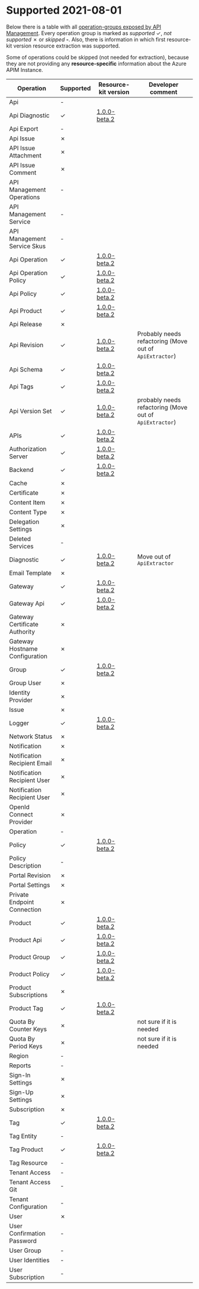 # Supported  2021-08-01
Below there is a table with all [operation-groups exposed by API Management](https://docs.microsoft.com/en-us/rest/api/apimanagement/). Every operation group is marked as *supported* ✓, *not supported* ✗ or *skipped* **-**. Also, there is information in which first resource-kit version resource extraction was supported.

Some of operations could be skipped (not needed for extraction), because they are not providing any **resource-specific** information about the Azure APIM Instance.

| Operation | Supported | Resource-kit version | Developer comment |
|---|---|---|---|
| Api | - |  | |
| Api Diagnostic | ✓ | [1.0.0-beta.2](https://github.com/Azure/azure-api-management-devops-resource-kit/releases/tag/1.0.0-beta.2) | |
| Api Export | - | | |
| Api Issue | ✗ | | |
| API Issue Attachment | ✗ | | |
| API Issue Comment | ✗ | | |
| API Management Operations | - | | |
| API Management Service | - | | |
| API Management Service Skus | - | | |
| Api Operation | ✓ | [1.0.0-beta.2](https://github.com/Azure/azure-api-management-devops-resource-kit/releases/tag/1.0.0-beta.2) | |
| Api Operation Policy | ✓ | [1.0.0-beta.2](https://github.com/Azure/azure-api-management-devops-resource-kit/releases/tag/1.0.0-beta.2) | |
| Api Policy | ✓ | [1.0.0-beta.2](https://github.com/Azure/azure-api-management-devops-resource-kit/releases/tag/1.0.0-beta.2) | |
| Api Product | ✓ | [1.0.0-beta.2](https://github.com/Azure/azure-api-management-devops-resource-kit/releases/tag/1.0.0-beta.2) | |
| Api Release | ✗ | | |
| Api Revision | ✓ | [1.0.0-beta.2](https://github.com/Azure/azure-api-management-devops-resource-kit/releases/tag/1.0.0-beta.2) | Probably needs refactoring (Move out of `ApiExtractor`) |
| Api Schema | ✓ | [1.0.0-beta.2](https://github.com/Azure/azure-api-management-devops-resource-kit/releases/tag/1.0.0-beta.2) | |
| Api Tags | ✓ | [1.0.0-beta.2](https://github.com/Azure/azure-api-management-devops-resource-kit/releases/tag/1.0.0-beta.2) | |
| Api Version Set | ✓ | [1.0.0-beta.2](https://github.com/Azure/azure-api-management-devops-resource-kit/releases/tag/1.0.0-beta.2) | probably needs refactoring (Move out of `ApiExtractor`) |
| APIs | ✓ | [1.0.0-beta.2](https://github.com/Azure/azure-api-management-devops-resource-kit/releases/tag/1.0.0-beta.2) | |
| Authorization Server | ✓ | [1.0.0-beta.2](https://github.com/Azure/azure-api-management-devops-resource-kit/releases/tag/1.0.0-beta.2) | |
| Backend | ✓ | [1.0.0-beta.2](https://github.com/Azure/azure-api-management-devops-resource-kit/releases/tag/1.0.0-beta.2) | |
| Cache | ✗ | | |
| Certificate | ✗ | | |
| Content Item | ✗ | | |
| Content Type | ✗ | | |
| Delegation Settings | ✗ | | |
| Deleted Services | - | | |
| Diagnostic | ✓ | [1.0.0-beta.2](https://github.com/Azure/azure-api-management-devops-resource-kit/releases/tag/1.0.0-beta.2) | Move out of `ApiExtractor` |
| Email Template | ✗ | | |
| Gateway | ✓ | [1.0.0-beta.2](https://github.com/Azure/azure-api-management-devops-resource-kit/releases/tag/1.0.0-beta.2) | |
| Gateway Api | ✓ | [1.0.0-beta.2](https://github.com/Azure/azure-api-management-devops-resource-kit/releases/tag/1.0.0-beta.2) | |
| Gateway Certificate Authority | ✗ | | |
| Gateway Hostname Configuration | ✗ | | |
| Group | ✓ | [1.0.0-beta.2](https://github.com/Azure/azure-api-management-devops-resource-kit/releases/tag/1.0.0-beta.2) | |
| Group User | ✗ | | |
| Identity Provider | ✗ | | |
| Issue | ✗ | | |
| Logger | ✓ | [1.0.0-beta.2](https://github.com/Azure/azure-api-management-devops-resource-kit/releases/tag/1.0.0-beta.2) | |
| Network Status | ✗ | | |
| Notification | ✗ | | |
| Notification Recipient Email | ✗ | | |
| Notification Recipient User | ✗ | | |
| Notification Recipient User | ✗ | | |
| OpenId Connect Provider | ✗ | | |
| Operation | - | | |
| Policy | ✓ | [1.0.0-beta.2](https://github.com/Azure/azure-api-management-devops-resource-kit/releases/tag/1.0.0-beta.2) | |
| Policy Description | - | | |
| Portal Revision | ✗ | | |
| Portal Settings | ✗ | | |
| Private Endpoint Connection | ✗ | | |
| Product | ✓ | [1.0.0-beta.2](https://github.com/Azure/azure-api-management-devops-resource-kit/releases/tag/1.0.0-beta.2) | |
| Product Api | ✓ | [1.0.0-beta.2](https://github.com/Azure/azure-api-management-devops-resource-kit/releases/tag/1.0.0-beta.2) | |
| Product Group | ✓ | [1.0.0-beta.2](https://github.com/Azure/azure-api-management-devops-resource-kit/releases/tag/1.0.0-beta.2) | |
| Product Policy | ✓ | [1.0.0-beta.2](https://github.com/Azure/azure-api-management-devops-resource-kit/releases/tag/1.0.0-beta.2) | |
| Product Subscriptions | ✗ | | |
| Product Tag | ✓ | [1.0.0-beta.2](https://github.com/Azure/azure-api-management-devops-resource-kit/releases/tag/1.0.0-beta.2) | |
| Quota By Counter Keys | ✗ | | not sure if it is needed |
| Quota By Period Keys | ✗ | | not sure if it is needed |
| Region | - | | |
| Reports | - | | |
| Sign-In Settings | ✗ | | |
| Sign-Up Settings | ✗ | | |
| Subscription | ✗ | | |
| Tag | ✓ | [1.0.0-beta.2](https://github.com/Azure/azure-api-management-devops-resource-kit/releases/tag/1.0.0-beta.2) | |
| Tag Entity | - | | |
| Tag Product | ✓ | [1.0.0-beta.2](https://github.com/Azure/azure-api-management-devops-resource-kit/releases/tag/1.0.0-beta.2) | |
| Tag Resource | - | | |
| Tenant Access | - | | |
| Tenant Access Git | - | | |
| Tenant Configuration | - | | |
| User | ✗ | | |
| User Confirmation Password | - | | |
| User Group | - | | |
| User Identities | - | | |
| User Subscription | - | | |